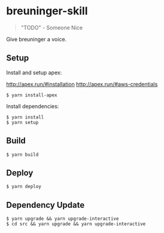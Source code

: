 # breuninger-skill

> "TODO" - Someone Nice

Give breuninger a voice.

## Setup

Install and setup apex:

http://apex.run/#installation
http://apex.run/#aws-credentials

    $ yarn install-apex

Install dependencies:

    $ yarn install
    $ yarn setup

## Build

    $ yarn build

## Deploy

    $ yarn deploy

## Dependency Update

    $ yarn upgrade && yarn upgrade-interactive
    $ cd src && yarn upgrade && yarn upgrade-interactive
